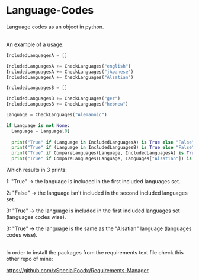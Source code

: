 # Language-Codes
Language codes as an object in python.
<br/><br/>

An example of a usage:

```python
IncludedLanguagesA = []

IncludedLanguagesA += CheckLanguages("english")
IncludedLanguagesA += CheckLanguages("jApanese")
IncludedLanguagesA += CheckLanguages("Alsatian")

IncludedLanguagesB = []

IncludedLanguagesB += CheckLanguages("ger")
IncludedLanguagesB += CheckLanguages("hebrew")

Language = CheckLanguages("Alemannic")

if Language is not None:
  Language = Language[0]
  
  print("True" if (Language in IncludedLanguagesA) is True else "False")
  print("True" if (Language in IncludedLanguagesB) is True else "False")
  print("True" if CompareLanguages(Language, IncludedLanguagesA) is True else "False")
  print("True" if CompareLanguages(Language, Languages["Alsatian"]) is True else "False")
```

Which results in 3 prints:

1: "True" -> the language is included in the first included languages set.

2: "False" -> the language isn't included in the second included languages set.

3: "True" -> the language is included in the first included languages set (languages codes wise).

3: "True" -> the language is the same as the "Alsatian" language (languages codes wise).
<br/><br/>


In order to install the packages from the requirements text file check this other repo of mine:

https://github.com/xSpecialFoodx/Requirements-Manager
